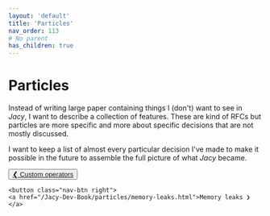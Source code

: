 ```yaml
---
layout: 'default'
title: 'Particles'
nav_order: 113
# No parent
has_children: true
---
```


# Particles

Instead of writing large paper containing things I (don't) want to see in _Jacy_, I want to describe a collection of features. These are kind of RFCs but particles are more specific and more about specific decisions that are not mostly discussed.

I want to keep a list of almost every particular decision I've made to make it possible in the future to assemble the full picture of what _Jacy_ became.
<div class="nav-btn-block">
    <button class="nav-btn left">
    <a href="/Jacy-Dev-Book/particles/custom-operators.html">❮ Custom operators</a>
</button>

    <button class="nav-btn right">
    <a href="/Jacy-Dev-Book/particles/memory-leaks.html">Memory leaks ❯</a>
</button>

</div>
